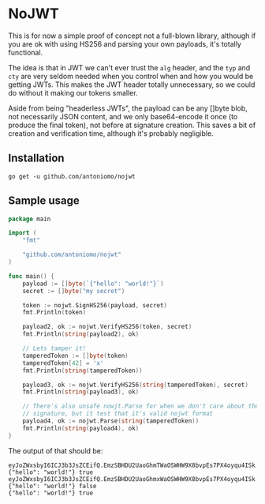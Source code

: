 # NoJWT

This is for now a simple proof of concept not a full-blown library, although if
you are ok with using HS256 and parsing your own payloads, it's totally
functional.

The idea is that in JWT we can't ever trust the `alg` header, and the `typ` and
`cty` are very seldom needed when you control when and how you would be getting
JWTs. This makes the JWT header totally unnecessary, so we could do without it
making our tokens smaller.

Aside from being "headerless JWTs", the payload can be any []byte blob, not
necessarily JSON content, and we only base64-encode it once (to produce the
final token), not before at signature creation. This saves a bit of creation and
verification time, although it's probably negligible.

## Installation

`go get -u github.com/antoniomo/nojwt`

## Sample usage

```go
package main

import (
	"fmt"

	"github.com/antoniomo/nojwt"
)

func main() {
	payload := []byte(`{"hello": "world!"}`)
	secret := []byte("my secret")

	token := nojwt.SignHS256(payload, secret)
	fmt.Println(token)

	payload2, ok := nojwt.VerifyHS256(token, secret)
	fmt.Println(string(payload2), ok)

	// Lets tamper it!
	tamperedToken := []byte(token)
	tamperedToken[42] = 'x'
	fmt.Println(string(tamperedToken))

	payload3, ok := nojwt.VerifyHS256(string(tamperedToken), secret)
	fmt.Println(string(payload3), ok)

	// There's also unsafe nowjt.Parse for when we don't care about the
	// signature, but it test that it's valid nojwt format
	payload4, ok := nojwt.Parse(string(tamperedToken))
	fmt.Println(string(payload4), ok)
}

```

The output of that should be:

```
eyJoZWxsbyI6ICJ3b3JsZCEifQ.EmzSBHDU2UaoGhmTWaOSWHW9X8bvpEs7PX4oyqu4ISk
{"hello": "world!"} true
eyJoZWxsbyI6ICJ3b3JsZCEifQ.EmzSBHDU2UaoGhmxWaOSWHW9X8bvpEs7PX4oyqu4ISk
{"hello": "world!"} false
{"hello": "world!"} true
```

